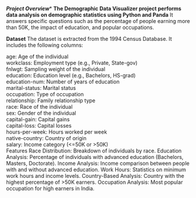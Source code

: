 ***Project Overview****
**The Demographic Data Visualizer project performs data analysis on demographic statistics using Python and Panda**
It answers specific questions such as the percentage of people earning more than 50K, the impact of education, and popular occupations.

**Dataset**
The dataset is extracted from the 1994 Census Database.
It includes the following columns:<br/>

age: Age of the individual<br/>
workclass: Employment type (e.g., Private, State-gov)<br/>
fnlwgt: Sampling weight of the individual<br/>
education: Education level (e.g., Bachelors, HS-grad)<br/>
education-num: Number of years of education<br/>
marital-status: Marital status<br/>
occupation: Type of occupation<br/>
relationship: Family relationship type<br/>
race: Race of the individual<br/>
sex: Gender of the individual<br/>
capital-gain: Capital gains<br/>
capital-loss: Capital losses<br/>
hours-per-week: Hours worked per week<br/>
native-country: Country of origin<br/>
salary: Income category (<=50K or >50K)<br/>
Features
Race Distribution: Breakdown of individuals by race.
Education Analysis: Percentage of individuals with advanced education (Bachelors, Masters, Doctorate).
Income Analysis: Income comparison between people with and without advanced education.
Work Hours: Statistics on minimum work hours and income levels.
Country-Based Analysis: Country with the highest percentage of >50K earners.
Occupation Analysis: Most popular occupation for high earners in India.
